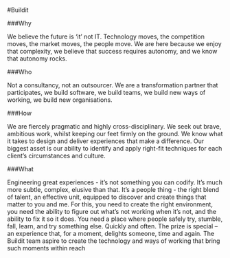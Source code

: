 #Buildit 

###Why 

We believe the future is ‘it’ not IT.   Technology moves, the competition moves, the market moves, the people move.  We are here because we enjoy that complexity, we believe that success requires autonomy, and we know that autonomy rocks.

###Who

Not a consultancy, not an outsourcer. We are a transformation partner that participates, we build software, we build teams, we build new ways of working, we build new organisations.


###How

We are fiercely pragmatic and highly cross-disciplinary. We seek out brave, ambitious work, whilst keeping our feet firmly on the ground. We know what it takes to design and deliver experiences that make a difference. Our biggest asset is our ability to identify and apply right-fit techniques for each client’s circumstances and culture.

###What 

Engineering great experiences - it’s not something you can codify. It’s much more subtle, complex, elusive than that. It’s a people thing - the right blend of talent, an effective unit, equipped to discover and create things that matter to you and me.  For this, you need to create the right environment, you need the ability to figure out what’s not working when it’s not, and the ability to fix it so it does.  You need a place where people safely try, stumble, fall, learn, and try something else.  Quickly and often. The prize is special – an experience that, for a moment, delights someone, time and again. The Buildit team aspire to create the technology and ways of working that bring such moments within reach 
